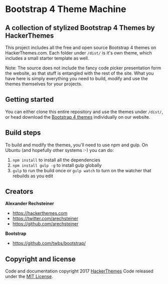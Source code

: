 # Bootstrap 4 Theme Machine

## A collection of stylized Bootstrap 4 Themes by HackerThemes

This project includes all the free and open source Bootstrap 4 themes on HackerThemes.com. Each folder under `/dist/` is it's own theme, which includes a small starter template as well.

Note: The source does not include the fancy code picker presentation form the website, as that stuff is entangled with the rest of the site. What you have here is simply everything you need to build, modify and use the themes themselves for your projects.

## Getting started

You can either clone this entire repository and use the themes under `/dist/`, or head download the [Bootstrap 4 themes](https://hackerthemes.com) individually on our website.

## Build steps

To build and modify the themes, you'll need to use npm and gulp. On Ubuntu (and hopefully other systems :-) you can do:

1. `npm install` to install all the dependencies
2. `npm install gulp -g` to install gulp globally
3. `gulp` to run the build once or `gulp watch` to turn on the watcher that rebuilds as you edit

## Creators

**Alexander Rechsteiner**

- <https://hackerthemes.com>
- <https://twitter.com/arechsteiner>
- <https://github.com/arechsteiner>

**Bootstrap**

- <https://github.com/twbs/bootstrap/>

## Copyright and license

Code and documentation copyright 2017 [HackerThemes](https://hacekrthemes.com) Code released under the [MIT License](https://opensource.org/licenses/MIT).
